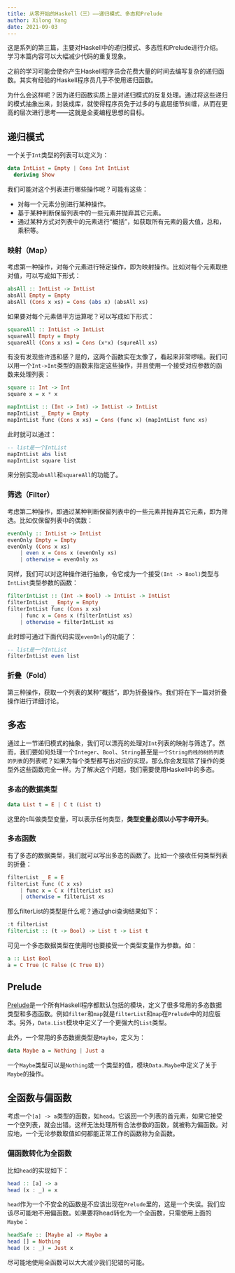 ```yaml
---
title: 从零开始的Haskell（三）——递归模式、多态和Prelude
author: Xilong Yang
date: 2021-09-03 
---
```


这是系列的第三篇，主要对Haskell中的递归模式、多态性和Prelude进行介绍。学习本篇内容可以大幅减少代码的重复现象。

之前的学习可能会使你产生Haskell程序员会花费大量的时间去编写复杂的递归函数。其实有经验的Haskell程序员几乎不使用递归函数。

为什么会这样呢？因为递归函数实质上是对递归模式的反复处理。通过将这些递归的模式抽象出来，封装成库，就使得程序员免于过多的与底层细节纠缠，从而在更高的层次进行思考——这就是全麦编程思想的目标。

## 递归模式

一个关于`Int`类型的列表可以定义为：

```haskell
data IntList = Empty | Cons Int IntList
  deriving Show
```

我们可能对这个列表进行哪些操作呢？可能有这些：

* 对每一个元素分别进行某种操作。
* 基于某种判断保留列表中的一些元素并抛弃其它元素。
* 通过某种方式对列表中的元素进行“概括”，如获取所有元素的最大值，总和，乘积等。

### 映射（Map）

考虑第一种操作，对每个元素进行特定操作，即为映射操作。比如对每个元素取绝对值，可以写成如下形式：

```haskell
absAll :: IntList -> IntList
absAll Empty = Empty
absAll (Cons x xs) = Cons (abs x) (absAll xs)
```

如果要对每个元素做平方运算呢？可以写成如下形式：

```haskell
squareAll :: IntList -> IntList
squareAll Empty = Empty
squareAll (Cons x xs) = Cons (x*x) (squreAll xs)
```

有没有发现些许违和感？是的，这两个函数实在太像了，看起来非常啰嗦。我们可以用一个`Int->Int`类型的函数来指定这些操作，并且使用一个接受对应参数的函数来处理列表：

```haskell
square :: Int -> Int
square x = x * x

mapIntList :: (Int -> Int) -> IntList -> IntList
mapIntList _ Empty = Empty
mapIntList func (Cons x xs) = Cons (func x) (mapIntList func xs)
```

此时就可以通过：

```haskell
-- list是一个IntList
mapIntList abs list
mapIntList square list
```

来分别实现`absAll`和`squareAll`的功能了。

### 筛选（Filter）

考虑第二种操作，即通过某种判断保留列表中的一些元素并抛弃其它元素，即为筛选。比如仅保留列表中的偶数：

```haskell
evenOnly :: IntList -> IntList
evenOnly Empty = Empty
evenOnly (Cons x xs)
    | even x = Cons x (evenOnly xs)
    | otherwise = evenOnly xs
```

同样，我们可以对这种操作进行抽象，令它成为一个接受`(Int -> Bool)`类型与`IntList`类型参数的函数：

```haskell
filterIntList :: (Int -> Bool) -> IntList -> IntList
filterIntList _ Empty = Empty
filterIntList func (Cons x xs)
    | func x = Cons x (filterIntList xs)
    | otherwise = filterIntList xs
```

此时即可通过下面代码实现`evenOnly`的功能了：

```haskell
-- list是一个IntList
filterIntList even list
```

### 折叠（Fold）

第三种操作，获取一个列表的某种“概括”，即为折叠操作。我们将在下一篇对折叠操作进行详细讨论。

## 多态

通过上一节递归模式的抽象，我们可以漂亮的处理对`Int`列表的映射与筛选了。然而，我们要如何处理一个`Integer`、`Bool`、`String`甚至是`一个String的栈的树的列表的列表`的列表呢？如果为每个类型都写出对应的实现，那么你会发现除了操作的类型外这些函数完全一样。为了解决这个问题，我们需要使用Haskell中的多态。

### 多态的数据类型

```haskell
data List t = E | C t (List t)
```

这里的`t`叫做类型变量，可以表示任何类型，**类型变量必须以小写字母开头**。

### 多态函数

有了多态的数据类型，我们就可以写出多态的函数了。比如一个接收任何类型列表的折叠：

```haskell
filterList _ E = E
filterList func (C x xs)
    | func x = C x (filterList xs)
    | otherwise = filterList xs
```

那么filterList的类型是什么呢？通过ghci查询结果如下：

```haskell
:t filterList
filterList :: (t -> Bool) -> List t -> List t
```

可见一个多态数据类型在使用时也要接受一个类型变量作为参数。如：

```haskell
a :: List Bool
a = C True (C False (C True E))
```

## Prelude

[Prelude](https://downloads.haskell.org/~ghc/latest/docs/html/libraries/base-4.15.0.0/Prelude.html)是一个所有Haskell程序都默认包括的模块，定义了很多常用的多态数据类型和多态函数。例如`filter`和`map`就是`filterList`和`map`在`Prelude`中的对应版本。另外，`Data.List`模块中定义了一个更强大的`List`类型。

此外，一个常用的多态数据类型是`Maybe`，定义为：

```haskell
data Maybe a = Nothing | Just a
```

一个`Maybe`类型可以是`Nothing`或一个类型的值，模块`Data.Maybe`中定义了关于`Maybe`的操作。

## 全函数与偏函数

考虑一个`[a] -> a`类型的函数，如`head`。它返回一个列表的首元素，如果它接受一个空列表，就会出错。这样无法处理所有合法参数的函数，就被称为偏函数。对应地，一个无论参数取值如何都能正常工作的函数称为全函数。

### 偏函数转化为全函数

比如`head`的实现如下：

```haskell
head :: [a] -> a
head (x : _) = x
```

`head`作为一个不安全的函数是不应该出现在`Prelude`里的，这是一个失误。我们应该尽可能地不用偏函数。如果要将head转化为一个全函数，只需使用上面的`Maybe`：

```haskell
headSafe :: [Maybe a] -> Maybe a
head [] = Nothing
head (x : _) = Just x
```

尽可能地使用全函数可以大大减少我们犯错的可能。
